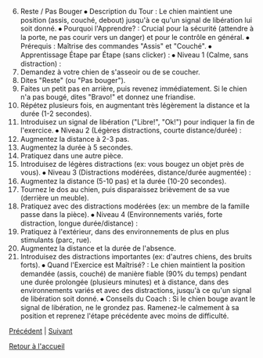 6. Reste / Pas Bouger
⦁ Description du Tour : Le chien maintient une position (assis, couché, debout) jusqu'à ce qu'un signal de libération lui soit donné.
⦁ Pourquoi l'Apprendre? : Crucial pour la sécurité (attendre à la porte, ne pas courir vers un danger) et pour le contrôle en général.
⦁ Prérequis : Maîtrise des commandes "Assis" et "Couché".
⦁ Apprentissage Étape par Étape (sans clicker) :
⦁ Niveau 1 (Calme, sans distraction) :
1. Demandez à votre chien de s'asseoir ou de se coucher.
2. Dites "Reste" (ou "Pas bouger").
3. Faites un petit pas en arrière, puis revenez immédiatement. Si le chien n'a pas bougé, dites "Bravo!" et donnez une friandise.
4. Répétez plusieurs fois, en augmentant très légèrement la distance et la durée (1-2 secondes).
5. Introduisez un signal de libération ("Libre!", "Ok!") pour indiquer la fin de l'exercice.
⦁ Niveau 2 (Légères distractions, courte distance/durée) :
1. Augmentez la distance à 2-3 pas.
2. Augmentez la durée à 5 secondes.
3. Pratiquez dans une autre pièce.
4. Introduisez de légères distractions (ex: vous bougez un objet près de vous).
⦁ Niveau 3 (Distractions modérées, distance/durée augmentée) :
1. Augmentez la distance (5-10 pas) et la durée (10-20 secondes).
2. Tournez le dos au chien, puis disparaissez brièvement de sa vue (derrière un meuble).
3. Pratiquez avec des distractions modérées (ex: un membre de la famille passe dans la pièce).
⦁ Niveau 4 (Environnements variés, forte distraction, longue durée/distance) :
1. Pratiquez à l'extérieur, dans des environnements de plus en plus stimulants (parc, rue).
2. Augmentez la distance et la durée de l'absence.
3. Introduisez des distractions importantes (ex: d'autres chiens, des bruits forts).
⦁ Quand l'Exercice est Maîtrisé? : Le chien maintient la position demandée (assis, couché) de manière fiable (90% du temps) pendant une durée prolongée (plusieurs minutes) et à distance, dans des environnements variés et avec des distractions, jusqu'à ce qu'un signal de libération soit donné.
⦁ Conseils du Coach : Si le chien bouge avant le signal de libération, ne le grondez pas. Ramenez-le calmement à sa position et reprenez l'étape précédente avec moins de difficulté. 

[Précédent](./recule.md) | [Suivant](./roule.md)

[Retour à l'accueil](../index.md) 